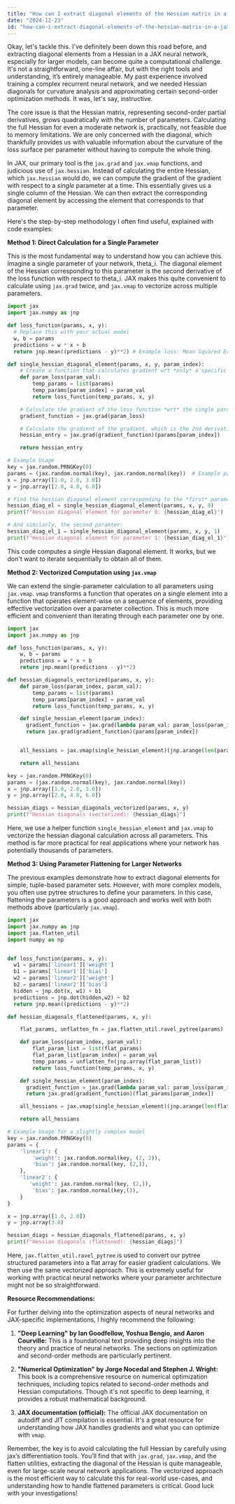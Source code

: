 ```yaml
---
title: "How can I extract diagonal elements of the Hessian matrix in a Jax neural network?"
date: "2024-12-23"
id: "how-can-i-extract-diagonal-elements-of-the-hessian-matrix-in-a-jax-neural-network"
---
```


Okay, let's tackle this. I've definitely been down this road before, and extracting diagonal elements from a Hessian in a JAX neural network, especially for larger models, can become quite a computational challenge. It's not a straightforward, one-line affair, but with the right tools and understanding, it’s entirely manageable. My past experience involved training a complex recurrent neural network, and we needed Hessian diagonals for curvature analysis and approximating certain second-order optimization methods. It was, let's say, instructive.

The core issue is that the Hessian matrix, representing second-order partial derivatives, grows quadratically with the number of parameters. Calculating the full Hessian for even a moderate network is, practically, not feasible due to memory limitations. We are only concerned with the diagonal, which thankfully provides us with valuable information about the curvature of the loss surface per parameter without having to compute the whole thing.

In JAX, our primary tool is the `jax.grad` and `jax.vmap` functions, and judicious use of `jax.hessian`. Instead of calculating the entire Hessian, which `jax.hessian` would do, we can compute the gradient of the gradient with respect to a *single* parameter at a time. This essentially gives us a single column of the Hessian. We can then extract the corresponding diagonal element by accessing the element that corresponds to that parameter.

Here's the step-by-step methodology I often find useful, explained with code examples:

**Method 1: Direct Calculation for a Single Parameter**

This is the most fundamental way to understand how you can achieve this. Imagine a single parameter of your network, theta_i. The diagonal element of the Hessian corresponding to this parameter is the second derivative of the loss function with respect to theta_i. JAX makes this quite convenient to calculate using `jax.grad` twice, and `jax.vmap` to vectorize across multiple parameters.

```python
import jax
import jax.numpy as jnp

def loss_function(params, x, y):
  # Replace this with your actual model
  w, b = params
  predictions = w * x + b
  return jnp.mean((predictions - y)**2) # Example loss: Mean Squared Error

def single_hessian_diagonal_element(params, x, y, param_index):
    # Create a function that calculates gradient wrt *only* a specific parameter
    def param_loss(param_val):
        temp_params = list(params)
        temp_params[param_index] = param_val
        return loss_function(temp_params, x, y)

    # Calculate the gradient of the loss function *wrt* the single parameter.
    gradient_function = jax.grad(param_loss)

    # Calculate the gradient of the gradient, which is the 2nd derivative (Hessian entry)
    hessian_entry = jax.grad(gradient_function)(params[param_index])

    return hessian_entry

# Example Usage
key = jax.random.PRNGKey(0)
params = (jax.random.normal(key), jax.random.normal(key))  # Example params: weight and bias
x = jnp.array([1.0, 2.0, 3.0])
y = jnp.array([2.0, 4.0, 6.0])

# Find the hessian diagonal element corresponding to the *first* parameter (weight in this example)
hessian_diag_el = single_hessian_diagonal_element(params, x, y, 0)
print(f"Hessian diagonal element for parameter 0: {hessian_diag_el}")

# And similarly, the second paramter:
hessian_diag_el_1 = single_hessian_diagonal_element(params, x, y, 1)
print(f"Hessian diagonal element for parameter 1: {hessian_diag_el_1}")
```

This code computes a single Hessian diagonal element. It works, but we don't want to iterate sequentially to obtain all of them.

**Method 2: Vectorized Computation using `jax.vmap`**

We can extend the single-parameter calculation to all parameters using `jax.vmap`. `vmap` transforms a function that operates on a single element into a function that operates element-wise on a sequence of elements, providing effective vectorization over a parameter collection. This is much more efficient and convenient than iterating through each parameter one by one.

```python
import jax
import jax.numpy as jnp

def loss_function(params, x, y):
    w, b = params
    predictions = w * x + b
    return jnp.mean((predictions - y)**2)

def hessian_diagonals_vectorized(params, x, y):
    def param_loss(param_index, param_val):
        temp_params = list(params)
        temp_params[param_index] = param_val
        return loss_function(temp_params, x, y)

    def single_hessian_element(param_index):
      gradient_function = jax.grad(lambda param_val: param_loss(param_index, param_val))
      return jax.grad(gradient_function)(params[param_index])


    all_hessians = jax.vmap(single_hessian_element)(jnp.arange(len(params)))

    return all_hessians

key = jax.random.PRNGKey(0)
params = (jax.random.normal(key), jax.random.normal(key))
x = jnp.array([1.0, 2.0, 3.0])
y = jnp.array([2.0, 4.0, 6.0])

hessian_diags = hessian_diagonals_vectorized(params, x, y)
print(f"Hessian diagonals (vectorized): {hessian_diags}")
```

Here, we use a helper function `single_hessian_element` and `jax.vmap` to vectorize the hessian diagonal calculation across all parameters. This method is far more practical for real applications where your network has potentially thousands of parameters.

**Method 3: Using Parameter Flattening for Larger Networks**

The previous examples demonstrate how to extract diagonal elements for simple, tuple-based parameter sets. However, with more complex models, you often use pytree structures to define your parameters. In this case, flattening the parameters is a good approach and works well with both methods above (particularly `jax.vmap`).

```python
import jax
import jax.numpy as jnp
import jax.flatten_util
import numpy as np


def loss_function(params, x, y):
  w1 = params['linear1']['weight']
  b1 = params['linear1']['bias']
  w2 = params['linear2']['weight']
  b2 = params['linear2']['bias']
  hidden = jnp.dot(x, w1) + b1
  predictions = jnp.dot(hidden,w2) + b2
  return jnp.mean((predictions - y)**2)

def hessian_diagonals_flattened(params, x, y):

    flat_params, unflatten_fn = jax.flatten_util.ravel_pytree(params)

    def param_loss(param_index, param_val):
        flat_param_list = list(flat_params)
        flat_param_list[param_index] = param_val
        temp_params = unflatten_fn(jnp.array(flat_param_list))
        return loss_function(temp_params, x, y)

    def single_hessian_element(param_index):
      gradient_function = jax.grad(lambda param_val: param_loss(param_index, param_val))
      return jax.grad(gradient_function)(flat_params[param_index])

    all_hessians = jax.vmap(single_hessian_element)(jnp.arange(len(flat_params)))

    return all_hessians

# Example Usage for a slightly complex model
key = jax.random.PRNGKey(0)
params = {
    'linear1': {
        'weight': jax.random.normal(key, (2, 2)),
        'bias': jax.random.normal(key, (2,)),
    },
    'linear2': {
       'weight': jax.random.normal(key, (2,)),
        'bias': jax.random.normal(key,()),
    }
}

x = jnp.array([1.0, 2.0])
y = jnp.array(3.0)

hessian_diags = hessian_diagonals_flattened(params, x, y)
print(f"Hessian diagonals (flattened): {hessian_diags}")
```

Here, `jax.flatten_util.ravel_pytree` is used to convert our pytree structured parameters into a flat array for easier gradient calculations. We then use the same vectorized approach. This is extremely useful for working with practical neural networks where your parameter architecture might not be so straightforward.

**Resource Recommendations:**

For further delving into the optimization aspects of neural networks and JAX-specific implementations, I highly recommend the following:

1.  **"Deep Learning" by Ian Goodfellow, Yoshua Bengio, and Aaron Courville:** This is a foundational text providing deep insights into the theory and practice of neural networks. The sections on optimization and second-order methods are particularly pertinent.

2.  **"Numerical Optimization" by Jorge Nocedal and Stephen J. Wright:** This book is a comprehensive resource on numerical optimization techniques, including topics related to second-order methods and Hessian computations. Though it's not specific to deep learning, it provides a robust mathematical background.

3.  **JAX documentation (official):** The official JAX documentation on autodiff and JIT compilation is essential. It's a great resource for understanding how JAX handles gradients and what you can optimize with `vmap`.

Remember, the key is to avoid calculating the full Hessian by carefully using jax’s differentiation tools. You’ll find that with `jax.grad`, `jax.vmap`, and the flatten utilities, extracting the diagonal of the Hessian is quite manageable, even for large-scale neural network applications. The vectorized approach is the most efficient way to calculate this for real-world use-cases, and understanding how to handle flattened parameters is critical. Good luck with your investigations!
